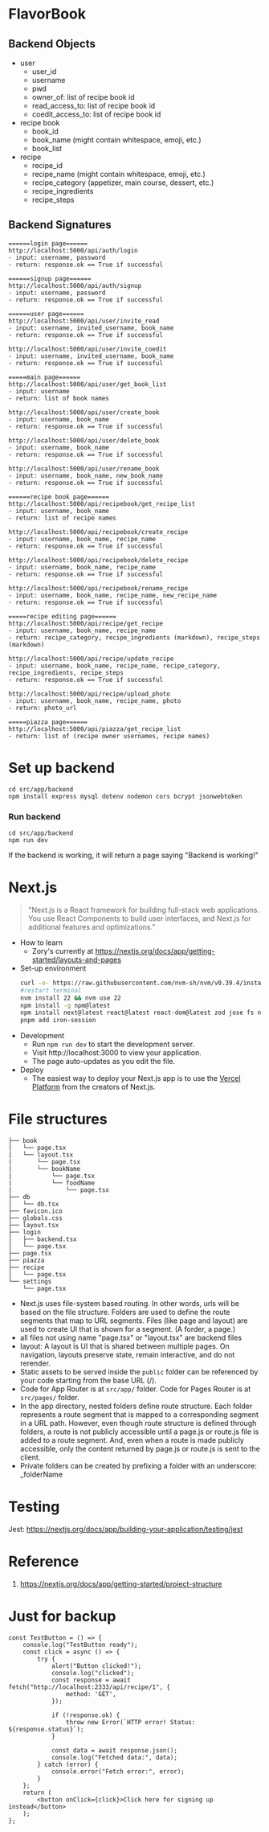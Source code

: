# FlavorBook

## Backend Objects
- user
    - user_id
    - username
    - pwd
    - owner_of: list of recipe book id
    - read_access_to: list of recipe book id
    - coedit_access_to: list of recipe book id
- recipe book
    - book_id
    - book_name (might contain whitespace, emoji, etc.)
    - book_list
- recipe
    - recipe_id
    - recipe_name (might contain whitespace, emoji, etc.)
    - recipe_category (appetizer, main course, dessert, etc.)
    - recipe_ingredients
    - recipe_steps

## Backend Signatures
```
======login page======
http://localhost:5000/api/auth/login
- input: username, password
- return: response.ok == True if successful

======signup page======
http://localhost:5000/api/auth/signup
- input: username, password
- return: response.ok == True if successful

======user page======
http://localhost:5000/api/user/invite_read
- input: username, invited_username, book_name
- return: response.ok == True if successful
    
http://localhost:5000/api/user/invite_coedit
- input: username, invited_username, book_name
- return: response.ok == True if successful

=====main page======
http://localhost:5000/api/user/get_book_list
- input: username
- return: list of book names

http://localhost:5000/api/user/create_book
- input: username, book_name
- return: response.ok == True if successful

http://localhost:5000/api/user/delete_book
- input: username, book_name
- return: response.ok == True if successful

http://localhost:5000/api/user/rename_book
- input: username, book_name, new_book_name
- return: response.ok == True if successful

======recipe book page======
http://localhost:5000/api/recipebook/get_recipe_list
- input: username, book_name
- return: list of recipe names

http://localhost:5000/api/recipebook/create_recipe
- input: username, book_name, recipe_name
- return: response.ok == True if successful

http://localhost:5000/api/recipebook/delete_recipe
- input: username, book_name, recipe_name
- return: response.ok == True if successful

http://localhost:5000/api/recipebook/rename_recipe
- input: username, book_name, recipe_name, new_recipe_name
- return: response.ok == True if successful

=====recipe editing page======
http://localhost:5000/api/recipe/get_recipe
- input: username, book_name, recipe_name
- return: recipe_category, recipe_ingredients (markdown), recipe_steps (markdown)

http://localhost:5000/api/recipe/update_recipe
- input: username, book_name, recipe_name, recipe_category, recipe_ingredients, recipe_steps
- return: response.ok == True if successful

http://localhost:5000/api/recipe/upload_photo
- input: username, book_name, recipe_name, photo
- return: photo_url

=====piazza page======
http://localhost:5000/api/piazza/get_recipe_list
- return: list of (recipe owner usernames, recipe names)

```
# Set up backend
```
cd src/app/backend
npm install express mysql dotenv nodemon cors bcrypt jsonwebtoken
```
### Run backend
```
cd src/app/backend
npm run dev
```
If the backend is working, it will return a page saying "Backend is working!"

# Next.js
> "Next.js is a React framework for building full-stack web applications. You use React Components to build user interfaces, and Next.js for additional features and optimizations."
- How to learn
    - Zory's currently at https://nextjs.org/docs/app/getting-started/layouts-and-pages
- Set-up environment
    ```bash
    curl -o- https://raw.githubusercontent.com/nvm-sh/nvm/v0.39.4/install.sh | bash
    #restart terminal
    nvm install 22 && nvm use 22
    npm install -g npm@latest
    npm install next@latest react@latest react-dom@latest zod jose fs nock next-remove-imports @uiw/react-md-editor@v3.6.0 rehype-sanitize
    pnpm add iron-session
    ```
- Development
    - Run `npm run dev` to start the development server.
    - Visit http://localhost:3000 to view your application.
    - The page auto-updates as you edit the file.
- Deploy
    - The easiest way to deploy your Next.js app is to use the [Vercel Platform](https://vercel.com/new?utm_medium=default-template&filter=next.js&utm_source=create-next-app&utm_campaign=create-next-app-readme) from the creators of Next.js.

# File structures
```
├── book
│   └── page.tsx
|   └── layout.tsx
|       └── page.tsx
|       └── bookName
|           └── page.tsx
|           └── foodName
|               └── page.tsx
├── db
│   └── db.tsx
├── favicon.ico
├── globals.css
├── layout.tsx
├── login
│   ├── backend.tsx
│   └── page.tsx
├── page.tsx
├── piazza
├── recipe
│   └── page.tsx
└── settings
    └── page.tsx
```
- Next.js uses file-system based routing. In other words, urls will be based on the file structure. Folders are used to define the route segments that map to URL segments. Files (like page and layout) are used to create UI that is shown for a segment. (A forder, a page.)
- all files not using name "page.tsx" or "layout.tsx" are backend files
- layout: A layout is UI that is shared between multiple pages. On navigation, layouts preserve state, remain interactive, and do not rerender.
- Static assets to be served inside the `public` folder can be referenced by your code starting from the base URL (/).
- Code for App Router is at `src/app/` folder. Code for Pages Router is at `src/pages/` folder.
- In the app directory, nested folders define route structure. Each folder represents a route segment that is mapped to a corresponding segment in a URL path. However, even though route structure is defined through folders, a route is not publicly accessible until a page.js or route.js file is added to a route segment. And, even when a route is made publicly accessible, only the content returned by page.js or route.js is sent to the client.
- Private folders can be created by prefixing a folder with an underscore: _folderName

# Testing
Jest: https://nextjs.org/docs/app/building-your-application/testing/jest

# Reference
1. https://nextjs.org/docs/app/getting-started/project-structure

# Just for backup
```
const TestButton = () => {
    console.log("TestButton ready");
    const click = async () => {
        try {
            alert("Button clicked!");
            console.log("clicked");
            const response = await fetch("http://localhost:2333/api/recipe/1", {
                method: 'GET',
            });
    
            if (!response.ok) {
                throw new Error(`HTTP error! Status: ${response.status}`);
            }
    
            const data = await response.json();
            console.log("Fetched data:", data);
        } catch (error) {
            console.error("Fetch error:", error);
        }
    };
    return (
        <button onClick={click}>Click here for signing up instead</button>
    );
};
```